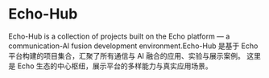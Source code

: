 # Echo-Hub
Echo-Hub is a collection of projects built on the Echo platform — a communication-AI fusion development environment.Echo-Hub 是基于 Echo 平台构建的项目集合，汇聚了所有通信与 AI 融合的应用、实验与展示案例。 这里是 Echo 生态的中心枢纽，展示平台的多样能力与真实应用场景。
